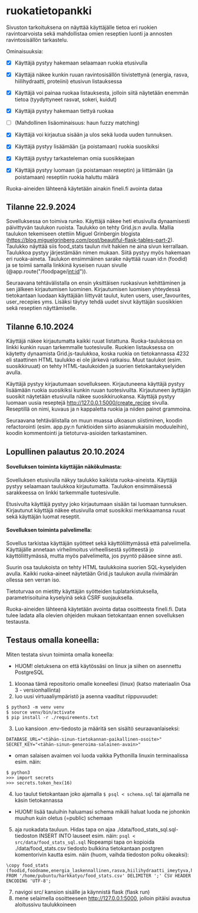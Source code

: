# ruokatietopankki

Sivuston tarkoituksena on näyttää käyttäjälle tietoa eri ruokien ravintoarvoista sekä mahdollistaa omien reseptien luonti ja annosten ravintosisällön tarkastelu.

Ominaisuuksia:
- [x] Käyttäjä pystyy hakemaan selaamaan ruokia etusivulla
- [x] Käyttäjä näkee kunkin ruuan ravintosisällön tiivistettynä (energia, rasva, hiilihydraatti, proteiini) etusivun listauksessa
- [x] Käyttäjä voi painaa ruokaa listauksesta, jolloin siitä näytetään enemmän tietoa (tyydyttyneet rasvat, sokeri, kuidut)
- [x] Käyttäjä pystyy hakemaan tiettyä ruokaa
- [ ] (Mahdollinen lisäominaisuus: haun fuzzy matching)
- [x] Käyttäjä voi kirjautua sisään ja ulos sekä luoda uuden tunnuksen.
- [x] Käyttäjä pystyy lisäämään (ja poistamaan) ruokia suosikiksi
- [x] Käyttäjä pystyy tarkasteleman omia suosikkejaan
- [x] Käyttäjä pystyy luomaan (ja poistamaan reseptin) ja liittämään (ja poistamaan) reseptiin ruokia haluttu määrä


Ruoka-aineiden lähteenä käytetään ainakin fineli.fi avointa dataa


## Tilanne 22.9.2024

Sovelluksessa on toimiva runko. Käyttäjä näkee heti etusivulla dynaamisesti päivittyvän taulukon ruoista. Taulukko on tehty Grid.js:n avulla. Mallia taulukon tekemiseen otettiin Miguel Grinbergin blogista (https://blog.miguelgrinberg.com/post/beautiful-flask-tables-part-2). Taulukko näyttää siis food_stats taulun rivit hakien ne aina sivun kerrallaan. Taulukkoa pystyy järjestämään nimen mukaan. Siitä pystyy myös hakemaan eri ruoka-aineta. Taulukon ensimmäinen sarake näyttää ruuan id:n (foodid) ja se toimii samalla linkkinä kyseisen ruuan sivulle (@app.route("/foodpage/<int:id>")).

Seuraavana tehtävälistalla on ensin yksittäisen ruokasivun kehittäminen ja sen jälkeen kirjautumisen luominen. Kirjautumisen luomisen yhteydessä tietokantaan luodaan käyttäjään liittyvät taulut, kuten users, user_favourites, user_recepies yms. Lisäksi täytyy tehdä uudet sivut käyttäjän suosikkien sekä reseptien näyttämiselle.


## Tilanne 6.10.2024

Käyttäjä näkee kirjautumatta kaikki ruuat listattuna. Ruoka-taulukossa on linkki kunkin ruuan tarkemmalle tuotesivulle. Ruokien listauksessa on käytetty dynaamista Grid.js-taulukkoa, koska ruokia on tietokannassa 4232 eli staattinen HTML taulukko ei ole järkevä ratkaisu. Muut taulukot (esim. suosikkiruuat) on tehty HTML-taulukoiden ja suorien tietokantakyselyiden avulla.

Käyttäjä pystyy kirjautumaan sovellukseen. Kirjautuneena käyttäjä pystyy lisäämään ruokia suosikiksi kunkin ruuan tuotesivuilta. Kirjautuneen äyttäjän suosikit näytetään etusivulla näkee suosikkiruokansa. Käyttäjä pystyy luomaan uusia reseptejä http://127.0.0.1:5000/create_recipe sivulla. Reseptillä on nimi, kuvaus ja n kappaletta ruokia ja niiden painot grammoina.

Seuraavana tehtävälistalla on muun muassa ulkoasun siistiminen, koodin refactorointi (esim. app.py:n funktioiden siirto asianmukaisiin moduuleihin), koodin kommentointi ja tietoturva-asioiden tarkastaminen.


## Lopullinen palautus 20.10.2024

#### Sovelluksen toiminta käyttäjän näkökulmasta:
Sovelluksen etusivulla näkyy taulukko kaikista ruoka-aineista. Käyttäjä pystyy selaamaan taulukkoa kirjautumatta. Taulukon ensimmäisessä sarakkeessa on linkki tarkemmalle tuotesivulle.

Etusivulta käyttäjä pystyy joko kirjautumaan sisään tai luomaan tunnuksen. Kirjautunut käyttäjä näkee etusivulla omat suosikiksi merkkaamansa ruuat sekä käyttäjän luomat reseptit. 

#### Sovelluksen toiminta palvelimella:
Sovellus tarkistaa käyttäjän syötteet sekä käyttöliittymässä että palvelimella. Käyttäjälle annetaan virheilmoitus virheellisestä syötteestä jo käyttöliittymässä, mutta myös palvelimelta, jos pyyntö pääsee sinne asti. 

Suurin osa taulukoista on tehty HTML taulukkoina suorien SQL-kyselyiden avulla. Kaikki ruoka-aineet näytetään Grid.js taulukon avulla rivimäärän ollessa sen verran iso.

Tietoturvaa on mietitty käyttäjän syötteiden tuplatarkistuksella, parametrisoituina kyselyinä sekä CSRF suojauksella.

Ruoka-aineiden lähteenä käytetään avointa dataa osoitteesta fineli.fi. Data tulee ladata alla olevien ohjeiden mukaan tietokantaan ennen sovelluksen testausta.


## Testaus omalla koneella:

Miten testata sivun toiminta omalla koneella:
+ HUOM! oletuksena on että käytössäsi on linux ja siihen on asennettu PostgreSQL
1. kloonaa tämä repositorio omalle koneellesi (linux) (katso materiaalin Osa 3 - versionhallinta)
2. luo uusi virtuaaliympäristö ja asenna vaaditut riippuvuudet:
```
$ python3 -m venv venv
$ source venv/bin/activate
$ pip install -r ./requirements.txt
```
3. Luo kansioon .env-tiedosto ja määritä sen sisältö seuraavanlaiseksi:
```
DATABASE_URL="<tähän-sinun-tietokannan-paikallinen-osoite>"
SECRET_KEY="<tähän-sinun-generoima-salainen-avain>"
```
+ oman salaisen avaimen voi luoda vaikka Pythonilla linuxin terminaalissa esim. näin:
```
$ python3
>>> import secrets
>>> secrets.token_hex(16)
```
4. luo taulut tietokantaan joko ajamalla ```$ psql < schema.sql``` tai ajamalla ne käsin tietokannassa
+ HUOM! lisää tauluihin haluamasi schema mikäli haluat luoda ne johonkin muuhun kuin oletus (=public) schemaan
5. aja ruokadata tauluun. Hidas tapa on ajaa ./data/food_stats_sql.sql-tiedoston INSERT INTO lauseet esim. näin:
```psql < src/data/food_stats_sql.sql```
Nopeampi tapa on kopioida ./data/food_stats.csv tiedosto bulkkina tietokantaan postgren komentorivin kautta esim. näin (huom, vaihda tiedoston polku oikeaksi):
```
\copy food_stats (foodid,foodname,energia_laskennallinen,rasva,hiilihydraatti_imeytyva,hiilihydraatti_erotuksena,proteiini,alkoholi,tuhka,vesi) FROM '/home/pubuntu/harkkatyo/food_stats.csv' DELIMITER ';' CSV HEADER ENCODING 'UTF-8';
```
7. navigoi src/ kansion sisälle ja käynnistä flask (flask run)
8. mene selaimella osoitteeseen http://127.0.0.1:5000, jolloin pitäisi avautua aloitussivu taulukkoineen
